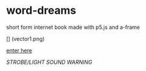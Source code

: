 # word-dreams
short form internet book made with p5.js and a-frame

[] (vector1.png)

[enter here](https://c55h72.github.io/word-dreams/index.html)

*STROBE/LIGHT SOUND WARNING*
